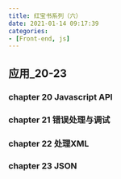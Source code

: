 ```yaml
---
title: 红宝书系列（六）
date: 2021-01-14 09:17:39
categories:
- [Front-end, js]
---
```


## 应用_20-23
### chapter 20 Javascript API

<!-- more -->

### chapter 21 错误处理与调试

### chapter 22 处理XML

### chapter 23 JSON
